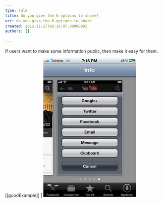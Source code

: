```yaml
---
type: rule
title: Do you give the 6 options to share?
uri: do-you-give-the-6-options-to-share
created: 2012-11-27T02:16:07.0000000Z
authors: []

---
```


If users want to make some information public, then make it easy for them.
 
[[goodExample]]
| ![User can easily share information via 6 avenues, Google+, Twitter, Facebook, email, SMS, and copy to clipboard for pasting.](../../assets/social-networks.jpg)
